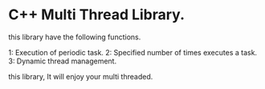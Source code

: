 ﻿# C++ Multi Thread Library.

this library have the following functions.

1: Execution of periodic task.
2: Specified number of times executes a task.
3: Dynamic thread management.

this library, It will enjoy your multi threaded.
